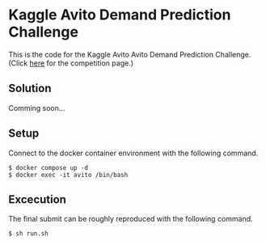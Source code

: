 # Kaggle Avito Demand Prediction Challenge

This is the code for the Kaggle Avito Avito Demand Prediction Challenge. (Click [here](https://www.kaggle.com/competitions/avito-demand-prediction/overview) for the competition page.)

## Solution

Comming soon...

## Setup

Connect to the docker container environment with the following command.

```
$ docker compose up -d
$ docker exec -it avito /bin/bash
```

## Excecution

The final submit can be roughly reproduced with the following command.

```
$ sh run.sh
```